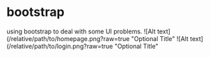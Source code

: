 # bootstrap

using bootstrap to deal with some UI problems.
![Alt text](/relative/path/to/homepage.png?raw=true "Optional Title"
![Alt text](/relative/path/to/login.png?raw=true "Optional Title"
